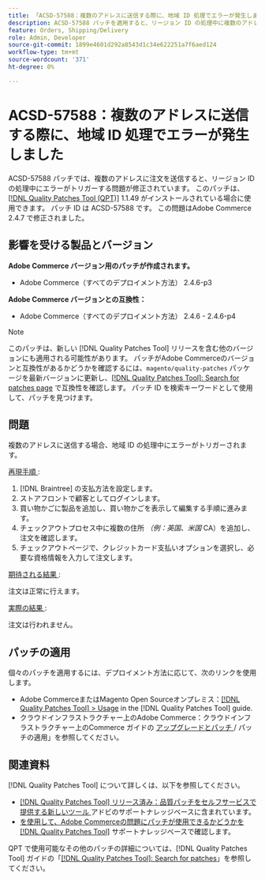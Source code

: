 ```yaml
---
title: 「ACSD-57588：複数のアドレスに送信する際に、地域 ID 処理でエラーが発生しました」
description: ACSD-57588 パッチを適用すると、リージョン ID の処理中に複数のアドレスに注文を送信するとエラーがトリガーされるAdobe Commerceの問題を修正できます。
feature: Orders, Shipping/Delivery
role: Admin, Developer
source-git-commit: 1899e4601d292a8543d1c34e622251a7f6aed124
workflow-type: tm+mt
source-wordcount: '371'
ht-degree: 0%

---
```


# ACSD-57588：複数のアドレスに送信する際に、地域 ID 処理でエラーが発生しました

ACSD-57588 パッチでは、複数のアドレスに注文を送信すると、リージョン ID の処理中にエラーがトリガーする問題が修正されています。 このパッチは、[[!DNL Quality Patches Tool (QPT)]](/help/announcements/adobe-commerce-announcements/magento-quality-patches-released-new-tool-to-self-serve-quality-patches.md) 1.1.49 がインストールされている場合に使用できます。 パッチ ID は ACSD-57588 です。 この問題はAdobe Commerce 2.4.7 で修正されました。

## 影響を受ける製品とバージョン

**Adobe Commerce バージョン用のパッチが作成されます。**

* Adobe Commerce（すべてのデプロイメント方法） 2.4.6-p3

**Adobe Commerce バージョンとの互換性：**

* Adobe Commerce（すべてのデプロイメント方法） 2.4.6 - 2.4.6-p4

>[!NOTE]
>
>このパッチは、新しい [!DNL Quality Patches Tool] リリースを含む他のバージョンにも適用される可能性があります。 パッチがAdobe Commerceのバージョンと互換性があるかどうかを確認するには、`magento/quality-patches` パッケージを最新バージョンに更新し、[[!DNL Quality Patches Tool]: Search for patches page](https://experienceleague.adobe.com/tools/commerce-quality-patches/index.html) で互換性を確認します。 パッチ ID を検索キーワードとして使用して、パッチを見つけます。

## 問題

複数のアドレスに送信する場合、地域 ID の処理中にエラーがトリガーされます。

<u> 再現手順 </u>:

1. [!DNL Braintree] の支払方法を設定します。
1. ストアフロントで顧客としてログインします。
1. 買い物かごに製品を追加し、買い物かごを表示して編集する手順に進みます。
1. チェックアウトプロセス中に複数の住所 *（例：英国、米国* CA）を追加し、注文を確認します。
1. チェックアウトページで、クレジットカード支払いオプションを選択し、必要な資格情報を入力して注文します。

<u> 期待される結果 </u>:

注文は正常に行えます。

<u> 実際の結果 </u>:

注文は行われません。

## パッチの適用

個々のパッチを適用するには、デプロイメント方法に応じて、次のリンクを使用します。

* Adobe CommerceまたはMagento Open Sourceオンプレミス：[[!DNL Quality Patches Tool] > Usage](https://experienceleague.adobe.com/docs/commerce-operations/tools/quality-patches-tool/usage.html) in the [!DNL Quality Patches Tool] guide.
* クラウドインフラストラクチャー上のAdobe Commerce：クラウドインフラストラクチャー上のCommerce ガイドの [ アップグレードとパッチ ](https://experienceleague.adobe.com/docs/commerce-cloud-service/user-guide/develop/upgrade/apply-patches.html)/ パッチの適用」を参照してください。

## 関連資料

[!DNL Quality Patches Tool] について詳しくは、以下を参照してください。

* [[!DNL Quality Patches Tool]  リリース済み：品質パッチをセルフサービスで提供する新しいツール ](/help/announcements/adobe-commerce-announcements/magento-quality-patches-released-new-tool-to-self-serve-quality-patches.md) アドビのサポートナレッジベースに含まれています。
* [ を使用して、Adobe Commerceの問題にパッチが使用できるかどうかを  [!DNL Quality Patches Tool]](/help/support-tools/patches-available-in-qpt-tool/check-patch-for-magento-issue-with-magento-quality-patches.md) サポートナレッジベースで確認します。

QPT で使用可能なその他のパッチの詳細については、[!DNL Quality Patches Tool] ガイドの「[[!DNL Quality Patches Tool]: Search for patches](https://experienceleague.adobe.com/tools/commerce-quality-patches/index.html)」を参照してください。
